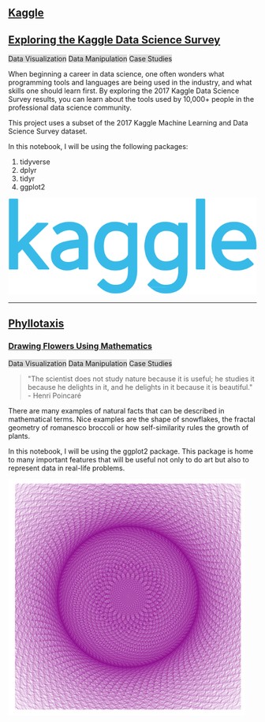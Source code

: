## [Kaggle](https://github.com/AminAlAit/exploring_kaggle)

## [Exploring the Kaggle Data Science Survey](https://github.com/AminAlAit/exploring_kaggle)
<span style="background-color: #DCDCDC">Data Visualization</span> <span style="background-color: #DCDCDC">Data Manipulation</span> <span style="background-color: #DCDCDC">Case Studies</span>

When beginning a career in data science, one often wonders what programming tools and languages are being used in the industry, and what skills one should learn first. By exploring the 2017 Kaggle Data Science Survey results, you can learn about the tools used by 10,000+ people in the professional data science community.

This project uses a subset of the 2017 Kaggle Machine Learning and Data Science Survey dataset.

In this notebook, I will be using the following packages: 
1. tidyverse
2. dplyr
3. tidyr
4. ggplot2

![](/images/Kaggle.png)

________________________

## [Phyllotaxis](https://github.com/AminAlAit/phyllotaxis)

### [Drawing Flowers Using Mathematics](https://github.com/AminAlAit/phyllotaxis)

<span style="background-color: #DCDCDC">Data Visualization</span> <span style="background-color: #DCDCDC">Data Manipulation</span> <span style="background-color: #DCDCDC">Case Studies</span>

> "The scientist does not study nature because it is useful; he studies it because he delights in it, and he delights in it because it is beautiful." 
> \- Henri Poincaré

There are many examples of natural facts that can be described in mathematical terms. Nice examples are the shape of snowflakes, the fractal geometry of romanesco broccoli or how self-similarity rules the growth of plants.

In this notebook, I will be using the ggplot2 package. This package is home to many important features that will be useful not only to do art but also to represent data in real-life problems.

![](/images/index.png)
